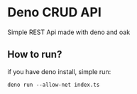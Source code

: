 # Deno CRUD API

Simple REST Api made with deno and oak

## How to run?

if you have deno install, simple run:

`deno run --allow-net index.ts`